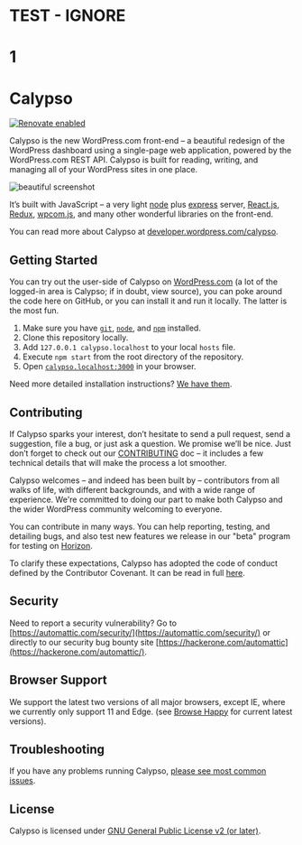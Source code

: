 # TEST - IGNORE
# 1

# Calypso

[![Renovate enabled](https://img.shields.io/badge/renovate-enabled-brightgreen.svg)](https://renovateapp.com/)

Calypso is the new WordPress.com front-end – a beautiful redesign of the WordPress dashboard using a single-page web application, powered by the WordPress.com REST API. Calypso is built for reading, writing, and managing all of your WordPress sites in one place.

![beautiful screenshot](https://cldup.com/zBBkP721le.png)

It’s built with JavaScript – a very light [node](https://nodejs.org/) plus [express](https://expressjs.com/) server, [React.js](https://reactjs.org/), [Redux](https://redux.js.org/), [wpcom.js](https://wpcomjs.com/), and many other wonderful libraries on the front-end.

You can read more about Calypso at [developer.wordpress.com/calypso](https://developer.wordpress.com/calypso/).

## Getting Started

You can try out the user-side of Calypso on [WordPress.com](https://wordpress.com/) (a lot of the logged-in area is Calypso; if in doubt, view source), you can poke around the code here on GitHub, or you can install it and run it locally. The latter is the most fun.

1.	Make sure you have [`git`](https://git-scm.com/), [`node`](https://nodejs.org/), and [`npm`](https://www.npmjs.com/get-npm) installed.
2.	Clone this repository locally.
3.	Add `127.0.0.1 calypso.localhost` to your local `hosts` file.
4.	Execute `npm start` from the root directory of the repository.
5.	Open [`calypso.localhost:3000`](http://calypso.localhost:3000/) in your browser.

Need more detailed installation instructions? [We have them](./docs/install.md).

## Contributing

If Calypso sparks your interest, don’t hesitate to send a pull request, send a suggestion, file a bug, or just ask a question. We promise we’ll be nice. Just don’t forget to check out our [CONTRIBUTING](./.github/CONTRIBUTING.md) doc – it includes a few technical details that will make the process a lot smoother.

Calypso welcomes – and indeed has been built by – contributors from all walks of life, with different backgrounds, and with a wide range of experience. We're committed to doing our part to make both Calypso and the wider WordPress community welcoming to everyone.

You can contribute in many ways. You can help reporting, testing, and detailing bugs, and also test new features we release in our "beta" program for testing on [Horizon](https://horizonfeedback.wordpress.com/).

To clarify these expectations, Calypso has adopted the code of conduct defined by the Contributor Covenant. It can be read in full [here](./CODE-OF-CONDUCT.md).

## Security

Need to report a security vulnerability? Go to [https://automattic.com/security/](https://automattic.com/security/) or directly to our security bug bounty site [https://hackerone.com/automattic](https://hackerone.com/automattic/).

## Browser Support

We support the latest two versions of all major browsers, except  IE, where we currently only support 11 and Edge.  (see [Browse Happy](https://browsehappy.com/) for current latest versions).

## Troubleshooting

If you have any problems running Calypso, [please see most common issues](./docs/troubleshooting.md).

## License

Calypso is licensed under [GNU General Public License v2 (or later)](./LICENSE.md).

